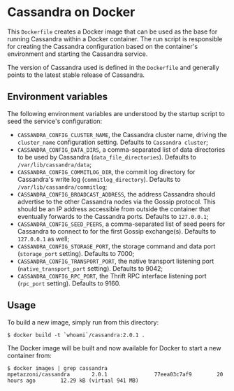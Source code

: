 Cassandra on Docker
===================

This `Dockerfile` creates a Docker image that can be used as the base for
running Cassandra within a Docker container. The run script is responsible
for creating the Cassandra configuration based on the container's
environment and starting the Cassandra service.

The version of Cassandra used is defined in the `Dockerfile` and generally
points to the latest stable release of Cassandra.

Environment variables
---------------------

The following environment variables are understood by the startup script to
seed the service's configuration:

  - `CASSANDRA_CONFIG_CLUSTER_NAME`, the Cassandra cluster name, driving the
    `cluster_name` configuration setting. Defaults to `Cassandra cluster`;
  - `CASSANDRA_CONFIG_DATA_DIRS`, a comma-separated list of data directories to
    be used by Cassandra (`data_file_directories`). Defaults to
    `/var/lib/cassandra/data`;
  - `CASSANDRA_CONFIG_COMMITLOG_DIR`, the commit log directory for Cassandra's
    write log (`commitlog_directory`). Defaults to
    `/var/lib/cassandra/commitlog`;
  - `CASSANDRA_CONFIG_BROADCAST_ADDRESS`, the address Cassandra should
    advertise to the other Cassandra nodes via the Gossip protocol. This should
    be an IP address accessible from outside the container that eventually
    forwards to the Cassandra ports. Defaults to `127.0.0.1`;
  - `CASSANDRA_CONFIG_SEED_PEERS`, a comma-separated list of seed peers for
    Cassandra to connect to for the first Gossip exchange(s). Defaults to
    `127.0.0.1` as well;
  - `CASSANDRA_CONFIG_STORAGE_PORT`, the storage command and data port
    (`storage_port` setting). Defaults to 7000;
  - `CASSANDRA_CONFIG_TRANSPORT_PORT`, the native transport listening port
    (`native_transport_port` setting). Defaults to 9042;
  - `CASSANDRA_CONFIG_RPC_PORT`, the Thrift RPC interface listening port
    (`rpc_port` setting). Defaults to 9160.

Usage
-----

To build a new image, simply run from this directory:

```
$ docker build -t `whoami`/cassandra:2.0.1 .
```

The Docker image will be built and now available for Docker to start a new
container from:

```
$ docker images | grep cassandra
mpetazzoni/cassandra       2.0.1               77eea03c7af9        20 hours ago        12.29 kB (virtual 941 MB)
```
